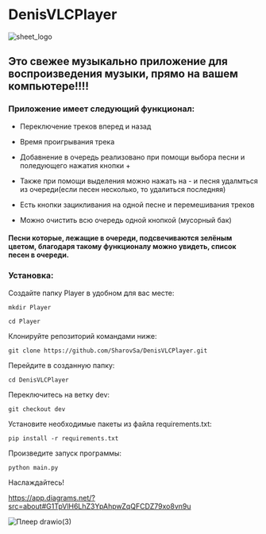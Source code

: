 
# DenisVLCPlayer


![sheet_logo](https://github.com/SharovSa/DenisVLCPlayer/assets/116020011/9198f7bb-459c-4ad4-b6c4-4b548c6aba2c)


## Это свежее музыкально приложение для воспроизведения музыки, прямо на вашем компьютере!!!! 

### Приложение имеет следующий функционал:

 - Переключение треков вперед и назад
  
 - Время проигрывания трека

 - Добавнение в очередь реализовано при помощи выбора песни и поледующего нажатия кнопки +

 - Также при помощи выделения можно нажать на - и песня удалмться из очереди(если песен несколько, то удалиться последняя)
  
 - Есть кнопки зацикливания на одной песне и перемешивания треков

 - Можно очистить всю очередь одной кнопкой (мусорный бак) 

####   Песни которые, лежащие в очереди, подсвечиваются зелёным цветом, благодаря такому функционалу можно увидеть, список песен в очереди.

### Установка:

Создайте папку Player в удобном для вас месте:

`mkdir Player`

`cd Player`

Клонируйте репозиторий командами ниже:

`git clone https://github.com/SharovSa/DenisVLCPlayer.git`

Перейдите в созданную папку:

`cd DenisVLCPlayer`

Переключитесь на ветку dev:

`git checkout dev`

Установите необходимые пакеты из файла requirements.txt:

`pip install -r requirements.txt`

Произведите запуск программы:

`python main.py`

Наслаждайтесь!

https://app.diagrams.net/?src=about#G1TpVlH6LhZ3YpAhpwZqQFCDZ79xo8vn9u

![Плеер drawio(3)](https://github.com/SharovSa/DenisVLCPlayer/assets/116020011/bc80b903-44bc-407e-ab33-e85235f66f58)


